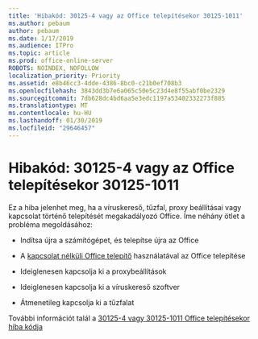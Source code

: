 ```yaml
---
title: 'Hibakód: 30125-4 vagy az Office telepítésekor 30125-1011'
ms.author: pebaum
author: pebaum
ms.date: 1/17/2019
ms.audience: ITPro
ms.topic: article
ms.prod: office-online-server
ROBOTS: NOINDEX, NOFOLLOW
localization_priority: Priority
ms.assetid: e8b46cc3-4dde-4386-8bc0-c21b0ef708b3
ms.openlocfilehash: 3843dd3b7e6a065c50e5c23d4e8f55abf0be2329
ms.sourcegitcommit: 7db628dc4bd6aa5e3edc1197a53402332273f885
ms.translationtype: MT
ms.contentlocale: hu-HU
ms.lasthandoff: 01/30/2019
ms.locfileid: "29646457"
---
```

# <a name="error-code-30125-4-or-30125-1011-when-installing-office"></a>Hibakód: 30125-4 vagy az Office telepítésekor 30125-1011

Ez a hiba jelenhet meg, ha a víruskereső, tűzfal, proxy beállításai vagy kapcsolat történő telepítését megakadályozó Office. Íme néhány ötlet a probléma megoldásához:
  
- Indítsa újra a számítógépet, és telepítse újra az Office
    
- A [kapcsolat nélküli Office telepítő](https://support.office.com/article/f0a85fe7-118f-41cb-a791-d59cef96ad1c?wt.mc_id=Alchemy_ClientDIA) használatával az Office telepítése
    
- Ideiglenesen kapcsolja ki a proxybeállítások
    
- Ideiglenesen kapcsolja ki a víruskereső szoftver
    
- Átmenetileg kapcsolja ki a tűzfalat
    
További információt talál a [30125-4 vagy 30125-1011 Office telepítésekor hiba kódja](https://support.office.com/article/7bfabec6-76be-4cde-880e-819a9c569612?wt.mc_id=Alchemy_ClientDIA)
  

